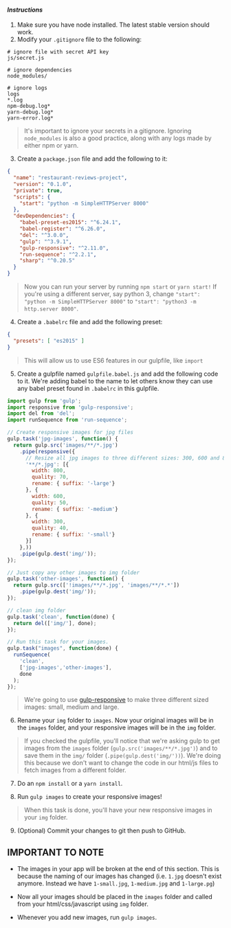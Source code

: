 #### _Instructions_

1. Make sure you have node installed. The latest stable version should work.
2. Modify your `.gitignore` file to the following:
```
# ignore file with secret API key
js/secret.js

# ignore dependencies
node_modules/

# ignore logs
logs
*.log
npm-debug.log*
yarn-debug.log*
yarn-error.log*
```
> It's important to ignore your secrets in a gitignore. Ignoring `node_modules` is also a good practice, along with any logs made by either npm or yarn.

3. Create a `package.json` file and add the following to it:
```json
{
  "name": "restaurant-reviews-project",
  "version": "0.1.0",
  "private": true,
  "scripts": {
    "start": "python -m SimpleHTTPServer 8000"
  },
  "devDependencies": {
    "babel-preset-es2015": "^6.24.1",
    "babel-register": "^6.26.0",
    "del": "^3.0.0",
    "gulp": "^3.9.1",
    "gulp-responsive": "^2.11.0",
    "run-sequence": "^2.2.1",
    "sharp": "^0.20.5"
  }
}
```
> Now you can run your server by running `npm start` or `yarn start!` If you're using a different server, say python 3, change `"start": "python -m SimpleHTTPServer 8000"` to `"start": "python3 -m http.server 8000"`.

4. Create a `.babelrc` file and add the following preset:
```json
{
  "presets": [ "es2015" ]
}
```
> This will allow us to use ES6 features in our gulpfile, like `import`

5. Create a gulpfile named `gulpfile.babel.js` and add the following code to it. We're adding babel to the name to let others know they can use any babel preset found in `.babelrc` in this gulpfile.
```javascript
import gulp from 'gulp';
import responsive from 'gulp-responsive';
import del from 'del';
import runSequence from 'run-sequence';

// Create responsive images for jpg files
gulp.task('jpg-images', function() {
  return gulp.src('images/**/*.jpg')
    .pipe(responsive({
      // Resize all jpg images to three different sizes: 300, 600 and 800
      '**/*.jpg': [{
        width: 800,
        quality: 70,
        rename: { suffix: '-large'}
      }, {
        width: 600,
        quality: 50,
        rename: { suffix: '-medium'}
      }, {
        width: 300,
        quality: 40,
        rename: { suffix: '-small'}
      }]
    },))
    .pipe(gulp.dest('img/'));
});

// Just copy any other images to img folder
gulp.task('other-images', function() {
  return gulp.src(['!images/**/*.jpg', 'images/**/*.*'])
    .pipe(gulp.dest('img/'));
});

// clean img folder
gulp.task('clean', function(done) {
  return del(['img/'], done);
});

// Run this task for your images.
gulp.task("images", function(done) {
  runSequence(
    'clean',
    ['jpg-images','other-images'],
    done
  );
});
```
> We're going to use [gulp-responsive](https://www.npmjs.com/package/gulp-responsive) to make three different sized images: small, medium and large.

6. Rename your `img` folder to `images`. Now your original images will be in the `images` folder, and your responsive images will be in the `img` folder.
>If you checked the gulpfile, you'll notice that we're asking gulp to get images from the `images` folder (`gulp.src('images/**/*.jpg')`) and to save them in the `img/` folder (`.pipe(gulp.dest('img/'))`). We're doing this because we don't want to change the code in our html/js files to fetch images from a different folder.

7. Do an `npm install` or a `yarn install`.

8. Run `gulp images` to create your responsive images!
> When this task is done, you'll have your new responsive images in your `img` folder.

9. (Optional) Commit your changes to git then push to GitHub.

## IMPORTANT TO NOTE

* The images in your app will be broken at the end of this section. This is because the naming of our images has changed (i.e. `1.jpg` doesn't exist anymore. Instead we have `1-small.jpg`, `1-medium.jpg` and `1-large.pg`)

* Now all your images should be placed in the `images` folder and called from your html/css/javascript using `img` folder.

* Whenever you add new images, run `gulp images`.
